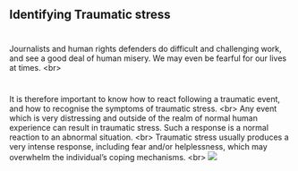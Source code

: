 
## Identifying Traumatic stress

#
Journalists and human rights defenders do difficult and challenging work, and see a good deal of human misery. We may even be fearful for our lives at times.
&lt;br&gt;
#
It is therefore important to know how to react following a traumatic event, and how to recognise the symptoms of traumatic stress.
&lt;br&gt;
Any event which is very distressing and outside of the realm of normal human experience can result in traumatic stress. Such a response is a normal reaction to an abnormal situation.
&lt;br&gt;
Traumatic stress usually produces a very intense response, including fear and/or helplessness, which may overwhelm the individual’s coping mechanisms.
&lt;br&gt;
![](recap.png)
